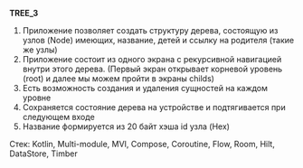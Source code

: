 **TREE_3**
 

1. Приложение позволяет создать структуру дерева, состоящую из узлов (Node) имеющих, название, детей и ссылку на родителя (такие же узлы)
2. Приложение состоит из одного экрана с рекурсивной навигацией внутри этого дерева. (Первый экран открывает корневой уровень (root) и далее мы можем пройти в экраны childs)
3. Есть возможность создания и удаления сущностей на каждом уровне
4. Сохраняется состояние дерева на устройстве и подтягивается при следующем входе
5. Название формируется из 20 байт хэша id узла (Hex)

Стек: Kotlin, Multi-module, MVI, Compose, Coroutine, Flow, Room, Hilt, DataStore, Timber